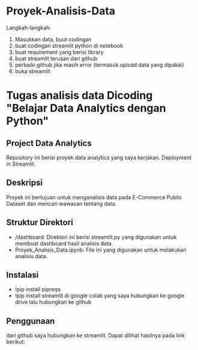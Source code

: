 # Proyek-Analisis-Data
Langkah-langkah:
1. Masukkan data, buut codingan
2. buat codingan streamlit python di notebook
3. buat requirement yang berisi library
4. buat streamlit terusan dari github
5. perbaiki github jika masih error (termasuk upload data yang dipakai)
6. buka streamlit

# Tugas analisis data Dicoding "Belajar Data Analytics dengan Python"
## Project Data Analytics
Repository ini berisi proyek data analytics yang saya kerjakan. Deployment in Streamlit.
## Deskripsi
Proyek ini bertujuan untuk menganalisis data pada E-Commerce Public Dataset dan mencari wawasan tentang data.
## Struktur Direktori
- /dashboard: Direktori ini berisi streamlit.py yang digunakan untuk membuat dashboard hasil analisis data.
- Proyek_Analisis_Data.ipynb: File ini yang digunakan untuk melakukan analisis data.
## Instalasi
- !pip install pipreqs
- !pip install streamlit
  di google colab yang saya hubungkan ke google drive lalu hubungkan ke github
## Penggunaan
dari github saya hubungkan ke streamlit. Dapat dilihat hasilnya pada link berikut:

